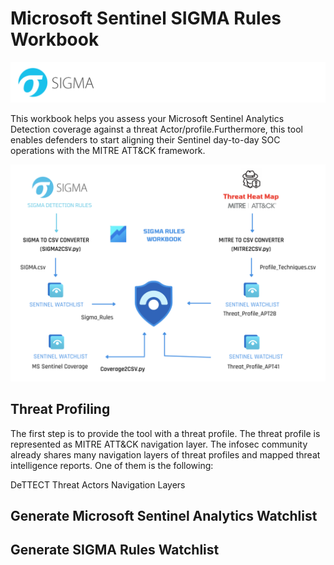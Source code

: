 # Microsoft Sentinel SIGMA Rules Workbook

<p align="center">
<img src="Images/Sigma.png?raw=true" alt="logo" style="width:1400px"></a>
</p>


This workbook helps you assess your Microsoft Sentinel Analytics Detection coverage against a threat Actor/profile.Furthermore, this tool enables defenders to start aligning their Sentinel day-to-day SOC operations with the MITRE ATT&CK framework. 

<p align="center">
<img src="Images/SGM.png?raw=true" alt="logo" style="width:800px"></a>
</p>

## Threat Profiling

The first step is to provide the tool with a threat profile. The threat profile is represented as MITRE ATT&CK navigation layer. The infosec community already shares many navigation layers of threat profiles and mapped threat intelligence reports. One of them is the following:

DeTTECT Threat Actors Navigation Layers

## Generate Microsoft Sentinel Analytics Watchlist


## Generate SIGMA Rules Watchlist




